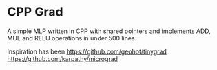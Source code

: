 # CPP Grad

A simple MLP written in CPP with shared pointers and implements ADD, MUL and RELU operations in under 500 lines.

Inspiration has been
https://github.com/geohot/tinygrad
https://github.com/karpathy/micrograd
